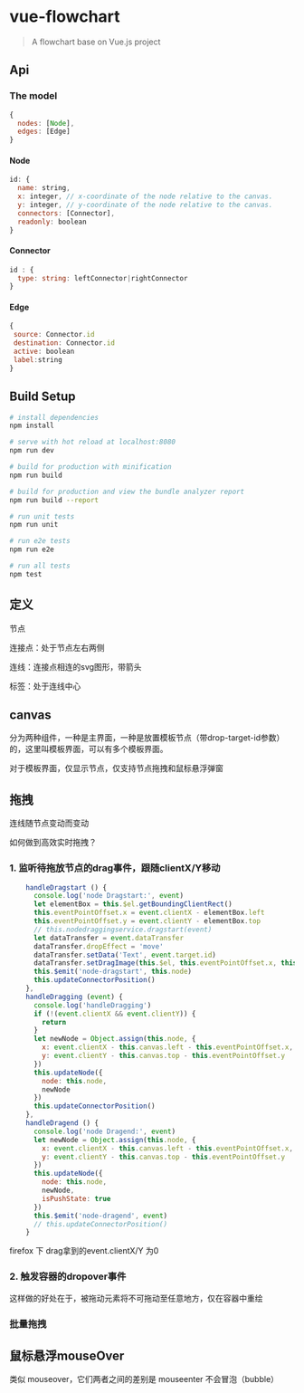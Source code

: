 # vue-flowchart

> A flowchart base on Vue.js project

## Api

### The model

```javascript
{
  nodes: [Node],
  edges: [Edge]
}
```

#### Node
```javascript
id: {
  name: string,
  x: integer, // x-coordinate of the node relative to the canvas.
  y: integer, // y-coordinate of the node relative to the canvas.
  connectors: [Connector],
  readonly: boolean
}
```

#### Connector
```javascript
id : {
  type: string: leftConnector|rightConnector
}
```

#### Edge
```javascript
{
 source: Connector.id
 destination: Connector.id
 active: boolean
 label:string
}
```

## Build Setup

``` bash
# install dependencies
npm install

# serve with hot reload at localhost:8080
npm run dev

# build for production with minification
npm run build

# build for production and view the bundle analyzer report
npm run build --report

# run unit tests
npm run unit

# run e2e tests
npm run e2e

# run all tests
npm test
```

## 定义
节点

连接点：处于节点左右两侧

连线：连接点相连的svg图形，带箭头

标签：处于连线中心

## canvas

分为两种组件，一种是主界面，一种是放置模板节点（带drop-target-id参数）的，这里叫模板界面，可以有多个模板界面。

对于模板界面，仅显示节点，仅支持节点拖拽和鼠标悬浮弹窗

## 拖拽

连线随节点变动而变动

如何做到高效实时拖拽？

### 1. 监听待拖放节点的drag事件，跟随clientX/Y移动

```js
    handleDragstart () {
      console.log('node Dragstart:', event)
      let elementBox = this.$el.getBoundingClientRect()
      this.eventPointOffset.x = event.clientX - elementBox.left
      this.eventPointOffset.y = event.clientY - elementBox.top
      // this.nodedraggingservice.dragstart(event)
      let dataTransfer = event.dataTransfer
      dataTransfer.dropEffect = 'move'
      dataTransfer.setData('Text', event.target.id)
      dataTransfer.setDragImage(this.$el, this.eventPointOffset.x, this.eventPointOffset.y)
      this.$emit('node-dragstart', this.node)
      this.updateConnectorPosition()
    },
    handleDragging (event) {
      console.log('handleDragging')
      if (!(event.clientX && event.clientY)) {
        return
      }
      let newNode = Object.assign(this.node, {
        x: event.clientX - this.canvas.left - this.eventPointOffset.x,
        y: event.clientY - this.canvas.top - this.eventPointOffset.y
      })
      this.updateNode({
        node: this.node,
        newNode
      })
      this.updateConnectorPosition()
    },
    handleDragend () {
      console.log('node Dragend:', event)
      let newNode = Object.assign(this.node, {
        x: event.clientX - this.canvas.left - this.eventPointOffset.x,
        y: event.clientY - this.canvas.top - this.eventPointOffset.y
      })
      this.updateNode({
        node: this.node,
        newNode,
        isPushState: true
      })
      this.$emit('node-dragend', event)
      // this.updateConnectorPosition()
    }
```
firefox 下 drag拿到的event.clientX/Y 为0

### 2. 触发容器的dropover事件

这样做的好处在于，被拖动元素将不可拖动至任意地方，仅在容器中重绘 


### 批量拖拽

## 鼠标悬浮mouseOver

类似 mouseover，它们两者之间的差别是 mouseenter 不会冒泡（bubble）